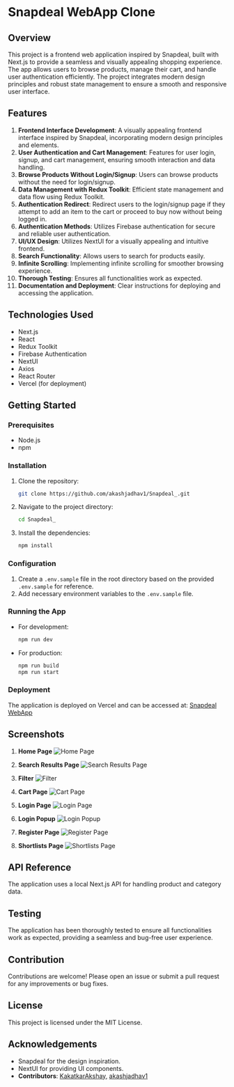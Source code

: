 # Snapdeal WebApp Clone

## Overview

This project is a frontend web application inspired by Snapdeal, built with Next.js to provide a seamless and visually appealing shopping experience. The app allows users to browse products, manage their cart, and handle user authentication efficiently. The project integrates modern design principles and robust state management to ensure a smooth and responsive user interface.

## Features

1. **Frontend Interface Development**: A visually appealing frontend interface inspired by Snapdeal, incorporating modern design principles and elements.
2. **User Authentication and Cart Management**: Features for user login, signup, and cart management, ensuring smooth interaction and data handling.
3. **Browse Products Without Login/Signup**: Users can browse products without the need for login/signup.
4. **Data Management with Redux Toolkit**: Efficient state management and data flow using Redux Toolkit.
5. **Authentication Redirect**: Redirect users to the login/signup page if they attempt to add an item to the cart or proceed to buy now without being logged in.
6. **Authentication Methods**: Utilizes Firebase authentication for secure and reliable user authentication.
7. **UI/UX Design**: Utilizes NextUI for a visually appealing and intuitive frontend.
8. **Search Functionality**: Allows users to search for products easily.
9. **Infinite Scrolling**: Implementing infinite scrolling for smoother browsing experience.
10. **Thorough Testing**: Ensures all functionalities work as expected.
11. **Documentation and Deployment**: Clear instructions for deploying and accessing the application.

## Technologies Used

- Next.js
- React
- Redux Toolkit
- Firebase Authentication
- NextUI
- Axios
- React Router
- Vercel (for deployment)

## Getting Started

### Prerequisites

- Node.js
- npm

### Installation

1. Clone the repository:
   ```sh
   git clone https://github.com/akashjadhav1/Snapdeal_.git
   ```
2. Navigate to the project directory:
   ```sh
   cd Snapdeal_
   ```
3. Install the dependencies:
   ```sh
   npm install
   ```

### Configuration

1. Create a `.env.sample` file in the root directory based on the provided `.env.sample` for reference.
2. Add necessary environment variables to the `.env.sample` file.

### Running the App

- For development:
  ```sh
  npm run dev
  ```
  

- For production:
  ```sh
  npm run build
  npm run start
  ```

### Deployment

The application is deployed on Vercel and can be accessed at: [Snapdeal WebApp](https://snapdeal-fawn.vercel.app/)

## Screenshots

1. **Home Page**
   ![Home Page](images/home-page.png)

2. **Search Results Page**
   ![Search Results Page](images/search-results.png)

3. **Filter**
   ![Filter](images/filter.png)

4. **Cart Page**
   ![Cart Page](images/cart-page.png)

5. **Login Page**
   ![Login Page](images/login-page.png)

6. **Login Popup**
   ![Login Popup](images/login-popup.png)

7. **Register Page**
   ![Register Page](images/register-page.png)

8. **Shortlists Page**
   ![Shortlists Page](images/shortlists-page.png)

## API Reference

The application uses a local Next.js API for handling product and category data.

## Testing

The application has been thoroughly tested to ensure all functionalities work as expected, providing a seamless and bug-free user experience.

## Contribution

Contributions are welcome! Please open an issue or submit a pull request for any improvements or bug fixes.

## License

This project is licensed under the MIT License.

## Acknowledgements

- Snapdeal for the design inspiration.
- NextUI for providing UI components.
- **Contributors**: [KakatkarAkshay](https://github.com/KakatkarAkshay), [akashjadhav1](https://github.com/akashjadhav1)
